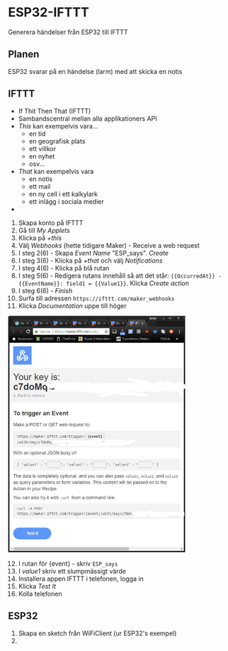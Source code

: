 # ESP32-IFTTT
Generera händelser från ESP32 till IFTTT

## Planen
ESP32 svarar på en händelse (larm) med att skicka en notis

## IFTTT
* If Thit Then That (IFTTT)
* Sambandscentral mellan alla applikationers API
* _This_ kan exempelvis vara...
  * en tid
  * en geografisk plats
  * ett villkor
  * en nyhet
  * osv...
* _That_ kan exempelvis vara 
  * en notis
  * ett mail
  * en ny cell i ett kalkylark
  * ett inlägg i sociala medier
* 
1. Skapa konto på IFTTT
2. Gå till _My Applets_
3. Klicka på _+this_
4. Välj _Webhooks_ (hette tidigare Maker) - Receive a web request
5. I steg 2(6) - Skapa _Event Name_ "ESP_says". _Create_
6. I steg 3(6) - Klicka på _+that_ och välj _Notifications_
7. I steg 4(6) - Klicka på blå rutan
8. I steg 5(6) - Redigera rutans innehåll så att det står: ```{{OccurredAt}} - {{EventName}}: field1 = {{Value1}}```. Klicka _Create action_
9. I steg 6(6) - _Finish_
10. Surfa till adressen ```https://ifttt.com/maker_webhooks```
11. Klicka _Documentation_ uppe till höger

<img src="https://github.com/johansundstrom/esp32-ifttt/blob/master/images/ifttt_01.jpg" width="400">

12. I rutan för {event} - skriv ```ESP_says```
13. I _value1_ skriv ett slumpmässigt värde
14. Installera appen IFTTT i telefonen, logga in
15. Klicka _Test It_
16. Kolla telefonen

## ESP32
1. Skapa en sketch från WiFiClient (ur ESP32's exempel)
2. 
